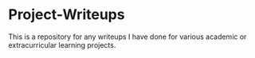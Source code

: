 # Project-Writeups
This is a repository for any writeups I have done for various academic or extracurricular learning projects.
